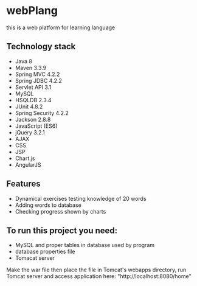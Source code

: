 # webPlang

this is a web platform for learning language

## Technology stack

* Java 8
* Maven 3.3.9
* Spring MVC 4.2.2
* Spring JDBC 4.2.2
* Servlet API 3.1
* MySQL
* HSQLDB 2.3.4
* JUnit 4.8.2
* Spring Security 4.2.2
* Jackson 2.8.8
* JavaScript (ES6)
* jQuery 3.2.1
* AJAX
* CSS
* JSP
* Chart.js
* AngularJS

## Features

* Dynamical exercises testing knowledge of 20 words 
* Adding words to database
* Checking progress shown by charts

## To run this project you need:

- MySQL and proper tables in database used by program
- database properties file
- Tomacat server

Make the war file then place the file in Tomcat's webapps directory, run Tomcat server and access application here: "http://localhost:8080/home"